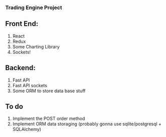 ### Trading Engine Project

## Front End:
1. React
2. Redux
3. Some Charting Library
4. Sockets!

## Backend:
1. Fast API
2. Fast API sockets
3. Some ORM to store data base stuff

## To do
1. Implement the POST order method
2. Implement ORM data storaging (probably gonna use sqlite/postgresql + SQLAlchemy)